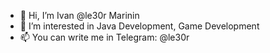 - 👋 Hi, I’m Ivan @le30r Marinin
- 👀 I’m interested in Java Development, Game Development
- 📫 You can write me in Telegram: @le30r

<!---
le30r/le30r is a ✨ special ✨ repository because its `README.md` (this file) appears on your GitHub profile.
You can click the Preview link to take a look at your changes.
--->
